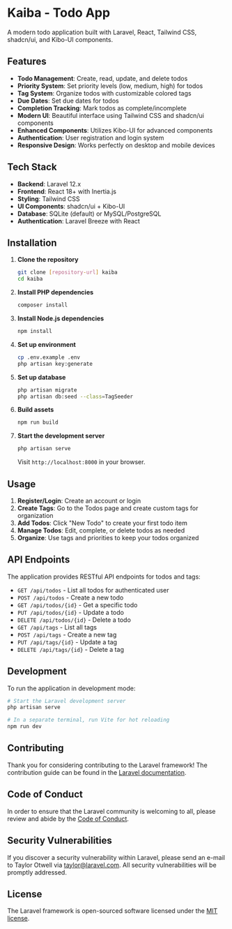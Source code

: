 # Kaiba - Todo App

A modern todo application built with Laravel, React, Tailwind CSS, shadcn/ui, and Kibo-UI components.

## Features

- **Todo Management**: Create, read, update, and delete todos
- **Priority System**: Set priority levels (low, medium, high) for todos
- **Tag System**: Organize todos with customizable colored tags
- **Due Dates**: Set due dates for todos
- **Completion Tracking**: Mark todos as complete/incomplete
- **Modern UI**: Beautiful interface using Tailwind CSS and shadcn/ui components
- **Enhanced Components**: Utilizes Kibo-UI for advanced components
- **Authentication**: User registration and login system
- **Responsive Design**: Works perfectly on desktop and mobile devices

## Tech Stack

- **Backend**: Laravel 12.x
- **Frontend**: React 18+ with Inertia.js
- **Styling**: Tailwind CSS
- **UI Components**: shadcn/ui + Kibo-UI
- **Database**: SQLite (default) or MySQL/PostgreSQL
- **Authentication**: Laravel Breeze with React

## Installation

1. **Clone the repository**
   ```bash
   git clone [repository-url] kaiba
   cd kaiba
   ```

2. **Install PHP dependencies**
   ```bash
   composer install
   ```

3. **Install Node.js dependencies**
   ```bash
   npm install
   ```

4. **Set up environment**
   ```bash
   cp .env.example .env
   php artisan key:generate
   ```

5. **Set up database**
   ```bash
   php artisan migrate
   php artisan db:seed --class=TagSeeder
   ```

6. **Build assets**
   ```bash
   npm run build
   ```

7. **Start the development server**
   ```bash
   php artisan serve
   ```

   Visit `http://localhost:8000` in your browser.

## Usage

1. **Register/Login**: Create an account or login
2. **Create Tags**: Go to the Todos page and create custom tags for organization
3. **Add Todos**: Click "New Todo" to create your first todo item
4. **Manage Todos**: Edit, complete, or delete todos as needed
5. **Organize**: Use tags and priorities to keep your todos organized

## API Endpoints

The application provides RESTful API endpoints for todos and tags:

- `GET /api/todos` - List all todos for authenticated user
- `POST /api/todos` - Create a new todo
- `GET /api/todos/{id}` - Get a specific todo
- `PUT /api/todos/{id}` - Update a todo
- `DELETE /api/todos/{id}` - Delete a todo
- `GET /api/tags` - List all tags
- `POST /api/tags` - Create a new tag
- `PUT /api/tags/{id}` - Update a tag
- `DELETE /api/tags/{id}` - Delete a tag

## Development

To run the application in development mode:

```bash
# Start the Laravel development server
php artisan serve

# In a separate terminal, run Vite for hot reloading
npm run dev
```

## Contributing

Thank you for considering contributing to the Laravel framework! The contribution guide can be found in the [Laravel documentation](https://laravel.com/docs/contributions).

## Code of Conduct

In order to ensure that the Laravel community is welcoming to all, please review and abide by the [Code of Conduct](https://laravel.com/docs/contributions#code-of-conduct).

## Security Vulnerabilities

If you discover a security vulnerability within Laravel, please send an e-mail to Taylor Otwell via [taylor@laravel.com](mailto:taylor@laravel.com). All security vulnerabilities will be promptly addressed.

## License

The Laravel framework is open-sourced software licensed under the [MIT license](https://opensource.org/licenses/MIT).

